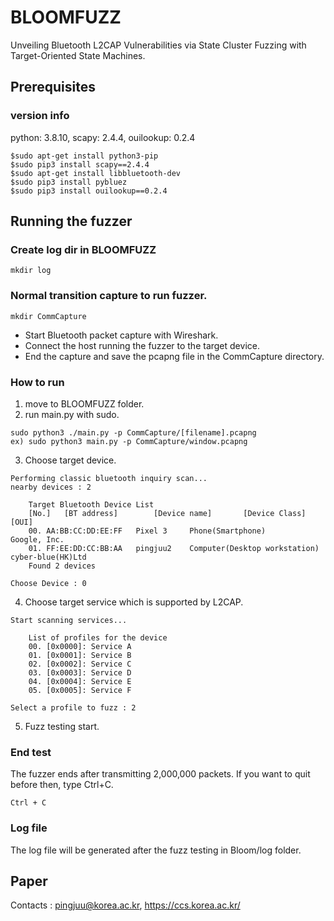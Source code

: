 # BLOOMFUZZ
Unveiling Bluetooth L2CAP Vulnerabilities via State Cluster Fuzzing with Target-Oriented State Machines.


## Prerequisites

### version info
python: 3.8.10, scapy: 2.4.4, ouilookup: 0.2.4

```
$sudo apt-get install python3-pip
$sudo pip3 install scapy==2.4.4
$sudo apt-get install libbluetooth-dev
$sudo pip3 install pybluez
$sudo pip3 install ouilookup==0.2.4
```



## Running the fuzzer
### Create log dir in BLOOMFUZZ
```
mkdir log
```
### Normal transition capture to run fuzzer.
```
mkdir CommCapture
```
- Start Bluetooth packet capture with Wireshark.
- Connect the host running the fuzzer to the target device.
- End the capture and save the pcapng file in the CommCapture directory.

### How to run
1. move to BLOOMFUZZ folder.
2. run main.py with sudo.
```
sudo python3 ./main.py -p CommCapture/[filename].pcapng
ex) sudo python3 main.py -p CommCapture/window.pcapng
```
3. Choose target device.
```
Performing classic bluetooth inquiry scan...
nearby devices : 2

	Target Bluetooth Device List
	[No.]	[BT address]		[Device name]		[Device Class]			[OUI]
	00.	AA:BB:CC:DD:EE:FF	Pixel 3		Phone(Smartphone)		Google, Inc.
	01.	FF:EE:DD:CC:BB:AA	pingjuu2	Computer(Desktop workstation)	cyber-blue(HK)Ltd
	Found 2 devices

Choose Device : 0
```
4. Choose target service which is supported by L2CAP.

```
Start scanning services...

	List of profiles for the device
	00. [0x0000]: Service A
	01. [0x0001]: Service B
	02. [0x0002]: Service C
	03. [0x0003]: Service D
	04. [0x0004]: Service E
	05. [0x0005]: Service F
	
Select a profile to fuzz : 2
```
5. Fuzz testing start.

### End test
The fuzzer ends after transmitting 2,000,000 packets. If you want to quit before then, type Ctrl+C.
```
Ctrl + C
```

### Log file

The log file will be generated after the fuzz testing in Bloom/log folder.

## Paper
Contacts : pingjuu@korea.ac.kr, https://ccs.korea.ac.kr/

